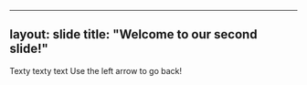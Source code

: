 ----
layout: slide
title: "Welcome to our second slide!"
----
Texty texty text
Use the left arrow to go back!

